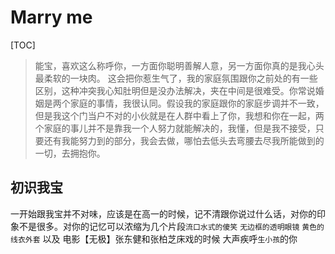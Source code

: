 # Marry me
[TOC]
> 能宝，喜欢这么称呼你，一方面你聪明善解人意，另一方面你真的是我心头最柔软的一块肉。
> 这会把你惹生气了，我的家庭氛围跟你之前处的有一些区别，这种冲突我心知肚明但是没办法解决，夹在中间是很难受。你常说婚姻是两个家庭的事情，我很认同。假设我的家庭跟你的家庭步调并不一致，但是我这个门当户不对的小伙就是在人群中看上了你，我想和你在一起，两个家庭的事儿并不是靠我一个人努力就能解决的，我懂，但是我不接受，只要还有我能努力到的部分，我会去做，哪怕去低头去弯腰去尽我所能做到的一切，去拥抱你。



## 初识我宝

一开始跟我宝并不对味，应该是在高一的时候，记不清跟你说过什么话，对你的印象不是很多。对你的记忆可以浓缩为几个片段`流口水式的傻笑` `无边框的透明眼镜` `黄色的线衣外套` 以及 电影【无极】张东健和张柏芝床戏的时候 大声疾呼`生小孩`的你




